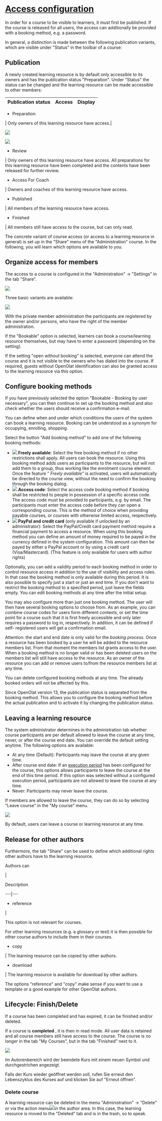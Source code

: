 #  [Access configuration](Access+configuration.html)

In order for a course to be visible to learners, it must first be published.
If the course is released for all users, the access can additionally be
provided with a booking method, e.g. a password.

In general, a distinction is made between the following publication variants,
which are visible under "Status" in the toolbar of a course:

## Publication

A newly created learning resource is by default only accessible to its owners
and has the publication status "Preparation". Under "Status" the status can be
changed and the learning resource can be made accessible to other members:

Publication status| Access| Display  
---|---|---  
  
  * Preparation

| Only owners of this learning resource have access.|

![](../../download/thumbnails/108600675/Puplikationsstatus1_EN-2%EF%B9%96version=1&modificationDate=1556706977000&api=v2.png)

  

  

![](../../download/thumbnails/108600675/Publikationsstatus02_EN%EF%B9%96version=1&modificationDate=1556706977000&api=v2.png)  
  
  * Review

| Only owners of this learning resource have access. All preparations for this
learning resource have been completed and the contents have been released for
further review.  
  
  * Access For Coach

| Owners and coaches of this learning resource have access.  
  
  * Published

| All members of the learning resource have access.  
  
  * Finished

| All members still have access to the course, but can only read.  
  
The concrete variant of course access (or access to a learning resource in
general) is set up in the "Share" menu of the "Administration" course. In the
following, you will learn which options are available to you.

## Organize access for members

The access to a course is configured in the "Administration" → "Settings" in
the tab "Share".

![](../../download/attachments/108600675/Course%20settings_EN.png)

Three basic variants are available:

![](../../download/attachments/108600675/Freigabe_Benutzer_EN.png)

With the private member administration the participants are registered by the
owner and/or persons, who have the right of the member administration.

If the "Bookable" option is selected, learners can book a course/learning
resource themselves, but may have to enter a password (depending on the
setting).

If the setting "open without booking" is selected, everyone can attend the
course and it is not visible to the owners who has dialed into the course. If
required, guests without OpenOlat identification can also be granted access to
the learning resource via this option.

## Configure booking methods

If you have previously selected the option "Bookable - Booking by user
necessary", you can then continue to set up the booking method and also check
whether the users should receive a confirmation e-mail.

You can define when and under which conditions the users of the system can
book a learning resource. Booking can be understood as a synonym for
occupying, enrolling, shopping.

Select the button "Add booking method" to add one of the following booking
methods:

  *  **![](../../download/thumbnails/108600675/gift%EF%B9%96version=1&modificationDate=1539077700000&api=v2.png)  Freely available**: Select the free booking method if no other restrictions shall apply. All users can book the resource. Using this booking method adds users as participants to the resource, but will not add them to a group, thus working like the enrolment course element. Once the feature " _Freely available"_  is activated, users will automatically be directed to the course view, without the need to confirm the booking through the booking dialog.
  *  **![](../../download/thumbnails/108600675/key%EF%B9%96version=1&modificationDate=1539077700000&api=v2.png)  Access code**: Select the access code booking method if booking shall be restricted to people in possession of a specific access code. The access code must be provided to participants, e.g. by email. The participants must enter the access code before they can open a corresponding course. This is the method of choice when providing payable courses, or courses with otherwise limited access, respectively.
  *  **![](../../download/thumbnails/108600675/cc-paypal%EF%B9%96version=1&modificationDate=1539077700000&api=v2.png)  PayPal and credit card** (only available if unlocked by an administrator): Select the PayPal/Credit card payment method require a financial payment to access a resource. When using this booking method you can define an amount of money required to be payed in the currency defined in the system configuration. This amount can then be payed by either a PayPal account or by using a credit card (Visa/Mastercard). (This feature is only available for users with author rights)

Optionally, you can add a validity period to each booking method in order to
control resource access in addition to the use of visibility and access rules.
In that case the booking method is only available during this period. It is
also possible to specify just a start or just an end time. If you don't want
to restrict the booking method to a specified period, just leave the fields
empty. You can edit booking methods at any time after the initial setup.

You may also configure more than just one booking method. The user will then
have several booking options to choose from. As an example, you can combine
course codes for users form different contexts, or set the time point for a
course such that it is first freely accessible and only later requires a
password to log in, respectively. In addition, it can be defined if self-
registered users will get a confirmation email.

Attention: the start and end date is only valid for the  _booking process_.
Once a resource has been booked by a user he will be added to the resource
members list. From that moment the members list grants access to the user.
When a booking method is no longer valid or has been deleted users on the
members list will still have access to the resource. As an owner of the
resource you can add or remove users to/from the resource members list at any
time.

You can delete configured booking methods at any time. The already booked
orders will not be affected by this.

Since OpenOlat version 13, the publication status is separated from the
booking method. This allows you to configure the booking method before the
actual publication and to activate it by changing the publication status.

## Leaving a learning resource

The system administrator determines in the administration tab whether course
participants are per default allowed to leave the course at any time, never,
or after the course end date. You can override the default setting anytime.
The following options are available:

  * At any time (Default): Participants may leave the course at any given time.
  * After course end date: If an [execution period](https://confluence.openolat.org/display/OO130EN/Access+configuration#Accessconfiguration-d14e1774) has been configured for the course, this options allows participants to leave the course at the end of this time period. If this option was selected without a configured execution period, participants are not allowed to leave the course at any time.
  * Never: Participants may never leave the course.

If members are allowed to leave the course, they can do so by selecting "Leave
course" in the "My course" menu.

![](../../download/attachments/108600675/Leave_course_EN.png)

By default, users can leave a course or learning resource at any time.

## Release for other authors

Furthermore, the tab "Share" can be used to define which additional rights
other authors have to the learning resource.

Authors can

|

Description  
  
---|---  
  
  * reference

|

This option is not relevant for courses.

For other learning resources (e.g. a glossary or test) it is then possible for
other course authors to include them in their courses.  
  
  * copy

| The learning resource can be copied by other authors.  
  
  * download

| The learning resource is available for download by other authors.  
  
The options "reference" and "copy" make sense if you want to use a template or
a good example for other OpenOlat authors.

## Lifecycle: Finish/Delete

If a course has been completed and has expired, it can be finished and/or
deleted.

If a course is  **completed** , it is then in read mode. All user data is
retained and all course members still have access to the course. The course is
no longer in the tab "My Courses", but in the tab "Finished" next to it.

![](../../download/attachments/590936/lifecycle_finished.png)  

Im Autorenbereich wird der beendete Kurs mit einem neuen Symbol und
durchgestrichen angezeigt.

Falls der Kurs wieder geöffnet werden soll, rufen Sie erneut den Lebenszyklus
des Kurses auf und klicken Sie auf "Erneut öffnen".

### Delete course

A learning resource can be deleted in the menu "Administration" → "Delete" or
via the action
menu![](../../download/thumbnails/108600675/Action%20menu%EF%B9%96version=1&modificationDate=1638199709000&api=v2.png)in
the author area. In this case, the learning resource is moved to the "Deleted"
tab and is in the trash, so to speak.

  

